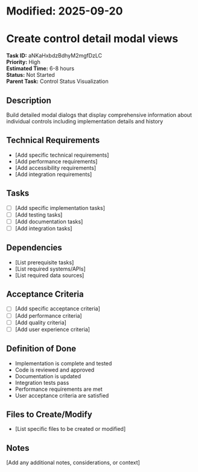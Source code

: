 # Modified: 2025-09-20

# Create control detail modal views

**Task ID:** aNKaHxbdzBdhyM2mgfDzLC  
**Priority:** High  
**Estimated Time:** 6-8 hours  
**Status:** Not Started  
**Parent Task:** Control Status Visualization

## Description
Build detailed modal dialogs that display comprehensive information about individual controls including implementation details and history

## Technical Requirements
- [Add specific technical requirements]
- [Add performance requirements]
- [Add accessibility requirements]
- [Add integration requirements]

## Tasks
- [ ] [Add specific implementation tasks]
- [ ] [Add testing tasks]
- [ ] [Add documentation tasks]
- [ ] [Add integration tasks]

## Dependencies
- [List prerequisite tasks]
- [List required systems/APIs]
- [List required data sources]

## Acceptance Criteria
- [ ] [Add specific acceptance criteria]
- [ ] [Add performance criteria]
- [ ] [Add quality criteria]
- [ ] [Add user experience criteria]

## Definition of Done
- Implementation is complete and tested
- Code is reviewed and approved
- Documentation is updated
- Integration tests pass
- Performance requirements are met
- User acceptance criteria are satisfied

## Files to Create/Modify
- [List specific files to be created or modified]

## Notes
[Add any additional notes, considerations, or context]
